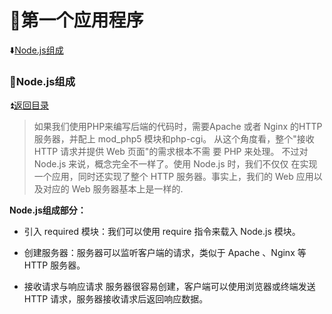 # :maple_leaf:第一个应用程序 #

<b id="t"></b>

:arrow_down:[Node.js组成](#a1)

<b id="a1"></b>

### :fallen_leaf:Node.js组成 ###

:arrow_double_up:[返回目录](#t)

>如果我们使用PHP来编写后端的代码时，需要Apache 或者 Nginx 的HTTP 服务器，并配上 mod_php5 模块和php-cgi。
从这个角度看，整个"接收 HTTP 请求并提供 Web 页面"的需求根本不需 要 PHP 来处理。
不过对 Node.js 来说，概念完全不一样了。使用 Node.js 时，我们不仅仅 在实现一个应用，同时还实现了整个 HTTP 服务器。事实上，我们的 Web 应用以及对应的 Web 服务器基本上是一样的.

**Node.js组成部分：**

* 引入 required 模块：我们可以使用 require 指令来载入 Node.js 模块。

* 创建服务器：服务器可以监听客户端的请求，类似于 Apache 、Nginx 等 HTTP 服务器。

* 接收请求与响应请求 服务器很容易创建，客户端可以使用浏览器或终端发送 HTTP 请求，服务器接收请求后返回响应数据。
